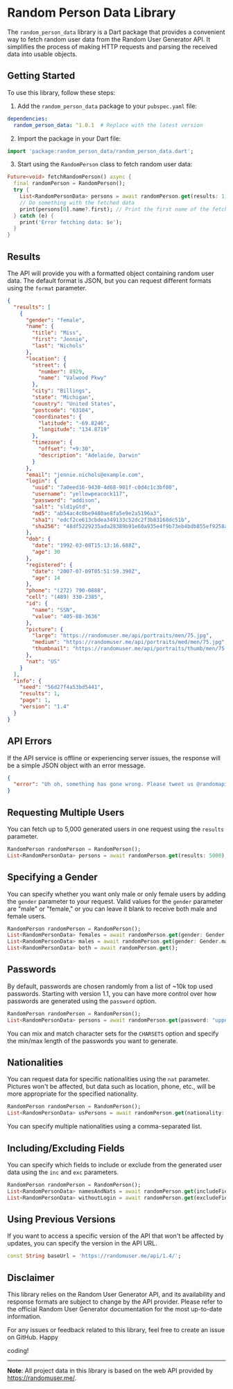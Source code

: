 # Random Person Data Library

The `random_person_data` library is a Dart package that provides a convenient way to fetch random user data from the Random User Generator API. It simplifies the process of making HTTP requests and parsing the received data into usable objects.

## Getting Started

To use this library, follow these steps:

1. Add the `random_person_data` package to your `pubspec.yaml` file:

```yaml
dependencies:
  random_person_data: ^1.0.1  # Replace with the latest version
```

2. Import the package in your Dart file:

```dart
import 'package:random_person_data/random_person_data.dart';
```

3. Start using the `RandomPerson` class to fetch random user data:

```dart
Future<void> fetchRandomPerson() async {
  final randomPerson = RandomPerson();
  try {
    List<RandomPersonData> persons = await randomPerson.get(results: 1);
    // Do something with the fetched data
    print(persons[0].name?.first); // Print the first name of the fetched person
  } catch (e) {
    print('Error fetching data: $e');
  }
}
```

## Results

The API will provide you with a formatted object containing random user data. The default format is JSON, but you can request different formats using the `format` parameter.

```json
{
  "results": [
    {
      "gender": "female",
      "name": {
        "title": "Miss",
        "first": "Jennie",
        "last": "Nichols"
      },
      "location": {
        "street": {
          "number": 8929,
          "name": "Valwood Pkwy"
        },
        "city": "Billings",
        "state": "Michigan",
        "country": "United States",
        "postcode": "63104",
        "coordinates": {
          "latitude": "-69.8246",
          "longitude": "134.8719"
        },
        "timezone": {
          "offset": "+9:30",
          "description": "Adelaide, Darwin"
        }
      },
      "email": "jennie.nichols@example.com",
      "login": {
        "uuid": "7a0eed16-9430-4d68-901f-c0d4c1c3bf00",
        "username": "yellowpeacock117",
        "password": "addison",
        "salt": "sld1yGtd",
        "md5": "ab54ac4c0be9480ae8fa5e9e2a5196a3",
        "sha1": "edcf2ce613cbdea349133c52dc2f3b83168dc51b",
        "sha256": "48df5229235ada28389b91e60a935e4f9b73eb4bdb855ef9258a1751f10bdc5d"
      },
      "dob": {
        "date": "1992-03-08T15:13:16.688Z",
        "age": 30
      },
      "registered": {
        "date": "2007-07-09T05:51:59.390Z",
        "age": 14
      },
      "phone": "(272) 790-0888",
      "cell": "(489) 330-2385",
      "id": {
        "name": "SSN",
        "value": "405-88-3636"
      },
      "picture": {
        "large": "https://randomuser.me/api/portraits/men/75.jpg",
        "medium": "https://randomuser.me/api/portraits/med/men/75.jpg",
        "thumbnail": "https://randomuser.me/api/portraits/thumb/men/75.jpg"
      },
      "nat": "US"
    }
  ],
  "info": {
    "seed": "56d27f4a53bd5441",
    "results": 1,
    "page": 1,
    "version": "1.4"
  }
}
```

## API Errors

If the API service is offline or experiencing server issues, the response will be a simple JSON object with an error message.

```json
{
  "error": "Uh oh, something has gone wrong. Please tweet us @randomapi about the issue. Thank you."
}
```

## Requesting Multiple Users

You can fetch up to 5,000 generated users in one request using the `results` parameter.

```dart
RandomPerson randomPerson = RandomPerson();
List<RandomPersonData> persons = await randomPerson.get(results: 5000);
```

## Specifying a Gender

You can specify whether you want only male or only female users by adding the `gender` parameter to your request. Valid values for the `gender` parameter are "male" or "female," or you can leave it blank to receive both male and female users.

```dart
RandomPerson randomPerson = RandomPerson();
List<RandomPersonData> females = await randomPerson.get(gender: Gender.female);
List<RandomPersonData> males = await randomPerson.get(gender: Gender.male);
List<RandomPersonData> both = await randomPerson.get();
```

## Passwords

By default, passwords are chosen randomly from a list of ~10k top used passwords. Starting with version 1.1, you can have more control over how passwords are generated using the `password` option.

```dart
RandomPerson randomPerson = RandomPerson();
List<RandomPersonData> persons = await randomPerson.get(password: "upper,lower,1-16");
```

You can mix and match character sets for the `CHARSETS` option and specify the min/max length of the passwords you want to generate.

## Nationalities

You can request data for specific nationalities using the `nat` parameter. Pictures won't be affected, but data such as location, phone, etc., will be more appropriate for the specified nationality.

```dart
RandomPerson randomPerson = RandomPerson();
List<RandomPersonData> usPersons = await randomPerson.get(nationality: Nationality.US);
```

You can specify multiple nationalities using a comma-separated list.

## Including/Excluding Fields

You can specify which fields to include or exclude from the generated user data using the `inc` and `exc` parameters.

```dart
RandomPerson randomPerson = RandomPerson();
List<RandomPersonData> namesAndNats = await randomPerson.get(includeFields: [IncludeField.name, IncludeField.nat]);
List<RandomPersonData> withoutLogin = await randomPerson.get(excludeFields: [ExcludeField.login]);
```

## Using Previous Versions

If you want to access a specific version of the API that won't be affected by updates, you can specify the version in the API URL.

```dart
const String baseUrl = 'https://randomuser.me/api/1.4/';
```

## Disclaimer

This library relies on the Random User Generator API, and its availability and response formats are subject to change by the API provider. Please refer to the official Random User Generator documentation for the most up-to-date information.

For any issues or feedback related to this library, feel free to create an issue on GitHub. Happy

 coding!

---

**Note**: All project data in this library is based on the web API provided by https://randomuser.me/.